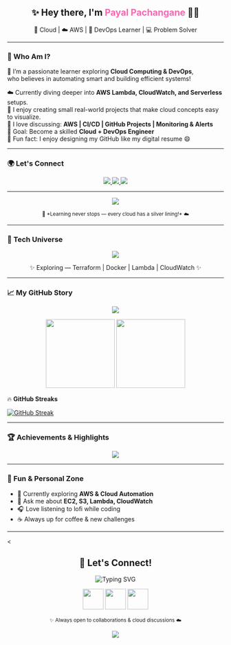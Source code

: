 <h2 align="center">✨ Hey there, I'm <span style="color:#ff66b2;">Payal Pachangane</span> 👩‍💻</h2>

<p align="center">
🌈 Cloud | ☁️ AWS | 🧠 DevOps Learner | 💻 Problem Solver
</p>

---

### 💫 Who Am I?

🌼 I’m a passionate learner exploring **Cloud Computing & DevOps**,  
     who believes in automating smart and building efficient systems!  

☁️ Currently diving deeper into **AWS Lambda, CloudWatch, and Serverless** setups.  
🔧 I enjoy creating small real-world projects that make cloud concepts easy to visualize.  
💬 I love discussing: **AWS | CI/CD | GitHub Projects | Monitoring & Alerts**  
🎯 Goal: Become a skilled **Cloud + DevOps Engineer**  
🧩 Fun fact: I enjoy designing my GitHub like my digital resume 😄  

---

### 🌍 Let's Connect  

<p align="center">
  <a href="https://linkedin.com/in/your-link-here">
    <img src="https://img.shields.io/badge/LinkedIn-Payal Pachangane-0077B5?style=for-the-badge&logo=linkedin&logoColor=white"/>
  </a>
  <a href="mailto:yourmail@example.com">
    <img src="https://img.shields.io/badge/Email-Contact Me-D14836?style=for-the-badge&logo=gmail&logoColor=white"/>
  </a>
  <a href="https://github.com/payal1184">
    <img src="https://img.shields.io/badge/GitHub-Payal1184-181717?style=for-the-badge&logo=github"/>
  </a>
</p>

---

<p align="center">
  <img src="https://capsule-render.vercel.app/api?type=waving&color=FF69B4&height=90&section=footer"/>
</p>

<p align="center">
  <sub>🌸 *Learning never stops — every cloud has a silver lining!* ☁️</sub>
</p>

---

### 🧠 Tech Universe
<p align="center">
  <img src="https://skillicons.dev/icons?i=aws,python,bash,mysql,nginx,git,github,linux,cloudflare,vscode&perline=5" />
</p>
<p align="center">✨ Exploring — Terraform | Docker | Lambda | CloudWatch ✨</p>

---
### 📈 My GitHub Story
<p align="center">
  <img src="https://github-readme-activity-graph.vercel.app/graph?username=payal1184&theme=react-dark&bg_color=0d1117&hide_border=true" />
</p>

<p align="center">
  <img src="https://github-readme-stats.vercel.app/api?username=payal1184&show_icons=true&theme=tokyonight&hide_border=true" height="160"/>
  <img src="https://github-readme-stats.vercel.app/api/top-langs/?username=payal1184&layout=compact&theme=tokyonight&hide_border=true" height="160"/>
</p>

🔥 **GitHub Streaks**

[![GitHub Streak](https://streak-stats.demolab.com?user=payal1184&theme=radical&hide_border=true&date_format=j%20M%5B%20Y%5D)](https://git.io/streak-stats)

---

### 🏆 Achievements & Highlights
<p align="center">
  <img src="https://github-profile-trophy.vercel.app/?username=payal1184&theme=discord&no-frame=true&margin-w=10" />
</p>

---

### 🎯 Fun & Personal Zone
- 🌱 Currently exploring **AWS & Cloud Automation**
- 💬 Ask me about **EC2, S3, Lambda, CloudWatch**
- 🎧 Love listening to lofi while coding
- ☕ Always up for coffee & new challenges

---

<<h2 align="center">💫 Let's Connect!</h2>

<p align="center">
  <img src="https://readme-typing-svg.herokuapp.com?font=Fira+Code&size=22&duration=3000&pause=1000&color=F472B6&center=true&vCenter=true&width=500&lines=Find+me+on+my+digital+spaces!;Let's+connect+and+grow+together!+🤝" alt="Typing SVG" />
</p>

<p align="center">
  <a href="https://linkedin.com/in/payal1184"><img src="https://skillicons.dev/icons?i=linkedin" width="48" /></a>
  <a href="mailto:payal@example.com"><img src="https://skillicons.dev/icons?i=gmail" width="48" /></a>
  <a href="https://github.com/payal1184"><img src="https://skillicons.dev/icons?i=github" width="48" /></a>
</p>

<p align="center">
  <sub>✨ Always open to collaborations & cloud discussions ☁️</sub>
</p>

<p align="center">
  <img src="https://capsule-render.vercel.app/api?type=waving&color=F9A8D4&height=90&section=footer"/>
</p>
